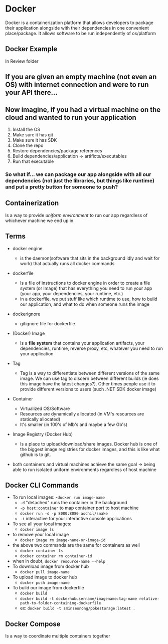 # Docker
Docker is a containerization platform that allows developers to package their application alongside with their dependencies in one convenient place/package. It allows software to be run independently of os/platform

## Docker Example
In Review folder

## If you are given an empty machine (not even an OS) with internet connection and were to run your API there...
## Now imagine, if you had a virtual machine on the cloud and wanted to run your application
1. Install the OS
2. Make sure it has git
3. Make sure it has SDK
4. Clone the repo
5. Restore dependencies/package references
6. Build dependencies/application -> artificts/executables
7. Run that executable

### So what if... we can package our app alongside with all our dependencies (not just the libraries, but things like runtime) and put a pretty button for someone to push?


## Containerization
Is a way to provide *uniform environment* to run our app regardless of whichever machine we end up in.

## Terms
- docker engine
    - is the daemon(software that sits in the background idly and wait for work) that actually runs all docker commands

- dockerfile
    - Is a file of instructions to docker engine in order to create a file system (or Image) that has everything you need to run your app (your app, your dependencies, your runtime, etc.)
    - in a dockerfile, we put stuff like which runtime to use, how to build our application, and what to do when someone runs the image

- dockerignore
    - gitignore file for dockerfile

- (Docker) Image
    - Is a **file system** that contains your application artifacts, your dependencies, runtime, reverse proxy, etc, whatever you need to run your application

- Tag
    - Tag is a way to differentiate between different versions of the same image. 
    We can use tag to discern between different builds (ie does this image have the latest changes?). Other times people use it to provide different versions to users (such .NET SDK docker image)

- Container
    - Virtualized OS/Software
    - Resources are dynamically allocated (in VM's resources are statically allocated)
    - It's smaller (in 100's of Mb's and maybe a few Gb's)

- Image Registry (Docker Hub)
    - Is a place to upload/download/share images. Docker hub is one of the biggest image registries for docker images, and this is like what github is to git.

- both containers and virtual machines achieve the same goal -> being able to run isolated uniform environments regardless of host machine


## Docker CLI Commands
- To run local images:
    -`docker run image-name`
    - `-d` "detached" runs the container in the background
    - `-p host:container` to map container port to host machine
    - `docker run -d -p 8080:8080 aschil/snake`
    - `-i` interactive for your interactive console applications
- To see all your local images:
    - `docker image ls`
- to remove your local image
    - `docker image rm image-name-or-image-id`
- the above two commands are the same for containers as well
    - `docker container ls`
    - `docker container rm container-id`
- when in doubt, `docker resource-name --help`
- To download image from docker hub
    - `docker pull image-name`
- To upload image to docker hub
    - `docker push image-name`
- To build our image from dockerfile
    - `docker build`
    - `docker build -t dockerhubusername/imagename:tag-name relative-path-to-folder-containing-dockerfile`
    - ex: `docker build -t sminseonong/pokestorage:latest .`

## Docker Compose
Is a way to coordinate multiple containers together